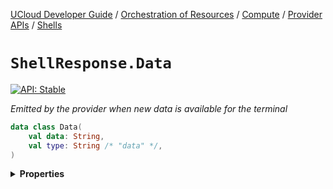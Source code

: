 [UCloud Developer Guide](/docs/developer-guide/README.md) / [Orchestration of Resources](/docs/developer-guide/orchestration/README.md) / [Compute](/docs/developer-guide/orchestration/compute/README.md) / [Provider APIs](/docs/developer-guide/orchestration/compute/providers/README.md) / [Shells](/docs/developer-guide/orchestration/compute/providers/shells.md)

# `ShellResponse.Data`


[![API: Stable](https://img.shields.io/static/v1?label=API&message=Stable&color=green&style=flat-square)](/docs/developer-guide/core/api-conventions.md)


_Emitted by the provider when new data is available for the terminal_

```kotlin
data class Data(
    val data: String,
    val type: String /* "data" */,
)
```

<details>
<summary>
<b>Properties</b>
</summary>

<details>
<summary>
<code>data</code>: <code><code><a href='https://kotlinlang.org/api/latest/jvm/stdlib/kotlin/-string/'>String</a></code></code>
</summary>





</details>

<details>
<summary>
<code>type</code>: <code><code>String /* "data" */</code></code> The type discriminator
</summary>





</details>



</details>


